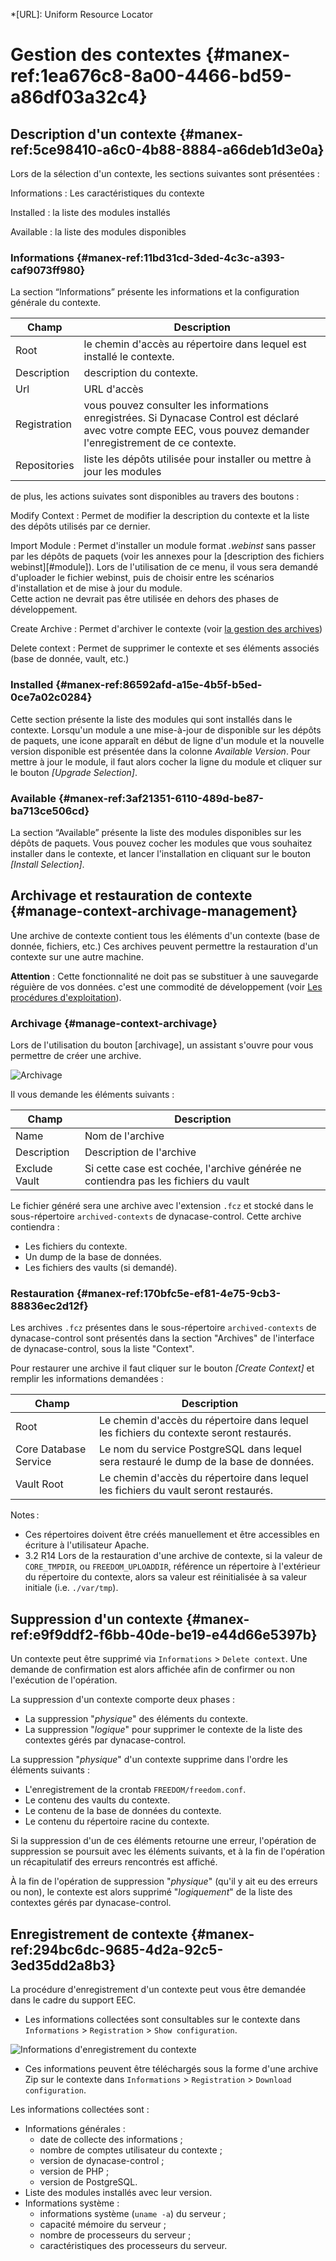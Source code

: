 *[URL]: Uniform Resource Locator

# Gestion des contextes {#manex-ref:1ea676c8-8a00-4466-bd59-a86df03a32c4}

## Description d'un contexte {#manex-ref:5ce98410-a6c0-4b88-8884-a66deb1d3e0a}

Lors de la sélection d'un contexte, les sections suivantes sont présentées :

Informations
:   Les caractéristiques du contexte

Installed
:   la liste des modules installés

Available
:   la liste des modules disponibles

### Informations {#manex-ref:11bd31cd-3ded-4c3c-a393-caf9073ff980}

La section “Informations” présente les informations et la configuration générale du contexte.

| Champ        | Description                                                                                                                                                                                                              |
| -            | -                                                                                                                                                                                                                        |
| Root         | le chemin d'accès au répertoire dans lequel est installé le contexte.         |
| Description  | description du contexte.                                                      |
| Url          | URL d'accès                                                                   |
| Registration | vous pouvez consulter les informations enregistrées. Si Dynacase Control est déclaré avec votre compte EEC, vous pouvez demander l'enregistrement de ce contexte.                                                                                |
| Repositories | liste les dépôts utilisée pour installer ou mettre à jour les modules                                        |

de plus, les actions suivates sont disponibles au travers des boutons :

Modify Context
:   Permet de modifier la description du contexte et la liste des dépôts utilisés par ce dernier.

Import Module
:   Permet d'installer un module format *.webinst* sans passer par les dépôts de paquets (voir les annexes pour la [description des fichiers webinst][#module]).
    Lors de l'utilisation de ce menu, il vous sera demandé d'uploader le fichier webinst, puis de choisir entre les scénarios d'installation et de mise à jour du module.  
    Cette action ne devrait pas être utilisée en dehors des phases de développement.

Create Archive
:   Permet d'archiver le contexte (voir [la gestion des archives](#manage-context-archivage-management))

Delete context
:   Permet de supprimer le contexte et ses éléments associés (base de donnée, vault, etc.)

### Installed {#manex-ref:86592afd-a15e-4b5f-b5ed-0ce7a02c0284}

Cette section présente la liste des modules qui sont installés dans le contexte.
Lorsqu'un module a une mise-à-jour de disponible sur les dépôts de paquets, une icone apparaît en début de ligne d'un module et la nouvelle version disponible est présentée dans la colonne *Available Version*.
Pour mettre à jour le module, il faut alors cocher la ligne du module et cliquer sur le bouton *[Upgrade Selection]*.

### Available {#manex-ref:3af21351-6110-489d-be87-ba713ce506cd}
La section “Available” présente la liste des modules disponibles sur les dépôts de paquets.
Vous pouvez cocher les modules que vous souhaitez installer dans le contexte, et lancer l'installation en cliquant
sur le bouton *[Install Selection]*.

## Archivage et restauration de contexte {#manage-context-archivage-management}

Une archive de contexte contient tous les éléments d'un contexte (base de donnée, fichiers, etc.)
Ces archives peuvent permettre la restauration d'un contexte sur une autre machine.

**Attention** : Cette fonctionnalité ne doit pas se substituer à une sauvegarde réguière de vos données. c'est une commodité de développement (voir [Les procédures d'exploitation](#exploitation-save-restore)).

### Archivage {#manage-context-archivage}

Lors de l'utilisation du bouton [archivage], un assistant s'ouvre pour vous permettre de créer une archive.

![ Archivage ](i14.png "Archivage d'un contexte")

Il vous demande les éléments suivants :

| Champ         | Description                                                                         |
| -             | -                                                                                   |
| Name          | Nom de l'archive                                                                    |
| Description   | Description de l'archive                                                            |
| Exclude Vault | Si cette case est cochée, l'archive générée ne contiendra pas les fichiers du vault |

Le fichier généré sera une archive avec l'extension `.fcz` et stocké dans le sous-répertoire `archived-contexts` de dynacase-control. Cette archive contiendra :

* Les fichiers du contexte.
* Un dump de la base de données.
* Les fichiers des vaults (si demandé).

### Restauration {#manex-ref:170bfc5e-ef81-4e75-9cb3-88836ec2d12f}

Les archives `.fcz` présentes dans le sous-répertoire `archived-contexts` de dynacase-control sont présentés dans la section "Archives" de l'interface de dynacase-control, sous la liste "Context".

Pour restaurer une archive il faut cliquer sur le bouton *[Create Context]* et remplir les informations demandées :

| Champ                 | Description                                                                            |
| -                     | -                                                                                      |
| Root                  | Le chemin d'accès du répertoire dans lequel les fichiers du contexte seront restaurés. |
| Core Database Service | Le nom du service PostgreSQL dans lequel sera restauré le dump de la base de données.  |
| Vault Root            | Le chemin d'accès du répertoire dans lequel les fichiers du vault seront restaurés.    |


Notes :

* Ces répertoires doivent être créés manuellement et être accessibles en
  écriture à l'utilisateur Apache.
* <span class="flag inline release from">3.2 R14</span> Lors de la restauration
  d'une archive de contexte, si la valeur de `CORE_TMPDIR`, ou
  `FREEDOM_UPLOADDIR`, référence un répertoire à l'extérieur du répertoire du
  contexte, alors sa valeur est réinitialisée à sa valeur initiale (i.e.
  `./var/tmp`).


## Suppression d'un contexte {#manex-ref:e9f9ddf2-f6bb-40de-be19-e44d66e5397b}

Un contexte peut être supprimé via `Informations` > `Delete context`. Une
demande de confirmation est alors affichée afin de confirmer ou non l'exécution
de l'opération.

La suppression d'un contexte comporte deux phases :

* La suppression "_physique_" des éléments du contexte.
* La suppression "_logique_" pour supprimer le contexte de la liste des
  contextes gérés par dynacase-control.

La suppression "_physique_" d'un contexte supprime dans l'ordre les éléments
suivants :

* L'enregistrement de la crontab `FREEDOM/freedom.conf`.
* Le contenu des vaults du contexte.
* Le contenu de la base de données du contexte.
* Le contenu du répertoire racine du contexte.

Si la suppression d'un de ces éléments retourne une erreur, l'opération de
suppression se poursuit avec les éléments suivants, et à la fin de l'opération
un récapitulatif des erreurs rencontrés est affiché.

À la fin de l'opération de suppression "_physique_" (qu'il y ait eu des erreurs
ou non), le contexte est alors supprimé "_logiquement_" de la liste des
contextes gérés par dynacase-control.

## Enregistrement de contexte {#manex-ref:294bc6dc-9685-4d2a-92c5-3ed35dd2a8b3}

La procédure d'enregistrement d'un contexte peut vous être demandée dans le
cadre du support EEC.

* Les informations collectées sont consultables sur le contexte dans
  `Informations` > `Registration` > `Show configuration`.

![ Informations d'enregistrement du contexte ](i15.png "Consultation des informations d'enregistrement du contexte")

* Ces informations peuvent être téléchargés sous la forme d'une archive Zip sur
  le contexte dans `Informations` > `Registration` > `Download configuration`.

Les informations collectées sont :

* Informations générales :
  * date de collecte des informations ;
  * nombre de comptes utilisateur du contexte ;
  * version de dynacase-control ;
  * version de PHP ;
  * version de PostgreSQL.
* Liste des modules installés avec leur version.
* Informations système :
  * informations système (`uname -a`) du serveur ;
  * capacité mémoire du serveur ;
  * nombre de processeurs du serveur ;
  * caractéristiques des processeurs du serveur.

<!-- links -->
[module]: #manex-ref:f28ae532-05cf-4a2d-a959-fbf258f1a778